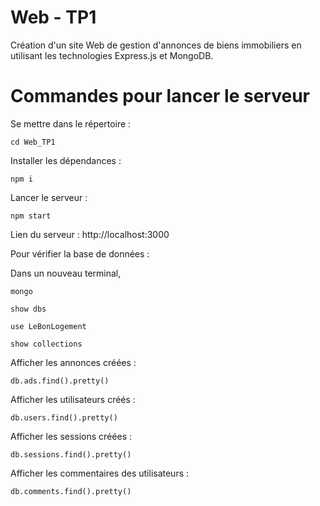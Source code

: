 # Web - TP1

Création d'un site Web de gestion d'annonces de biens immobiliers en utilisant les technologies Express.js et MongoDB.

# Commandes pour lancer le serveur
Se mettre dans le répertoire :

    cd Web_TP1

Installer les dépendances :

    npm i
    
Lancer le serveur :

    npm start

Lien du serveur : http://localhost:3000

Pour vérifier la base de données :

Dans un nouveau terminal,

    mongo

    show dbs

    use LeBonLogement

    show collections

Afficher les annonces créées :

    db.ads.find().pretty()

Afficher les utilisateurs créés :

    db.users.find().pretty()

Afficher les sessions créées :

    db.sessions.find().pretty() 

Afficher les commentaires des utilisateurs : 

    db.comments.find().pretty()